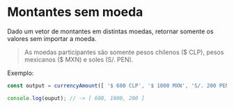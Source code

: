 # Montantes sem moeda

Dado um vetor de montantes em distintas moedas, retornar somente os valores sem
importar a moeda.

> As moedas participantes são somente pesos chilenos ($ CLP), pesos mexicanos
($ MXN) e soles (S/. PEN).

Exemplo:

```javascript
const output = currencyAmount([ '$ 600 CLP', '$ 1000 MXN', 'S/. 200 PEN' ]);

console.log(ouput); // -> [ 600, 1000, 200 ]
```
